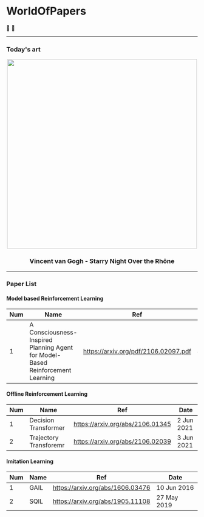 # WorldOfPapers
:partying_face:	:partying_face:
- - -

### Today's art
<div align="center">
    <img src="https://github.com/LeejwUniverse/WorldOfPapers/blob/main/etc/Starry%20Night%20Over%20the%20Rh%C3%B4ne.png" width="500">
</div>

<h3 align="center"> Vincent van Gogh - Starry Night Over the Rhône </h3>

- - -

### Paper List
#### Model based Reinforcement Learning
|Num|Name|Ref|Date|
|---|---|---|---|
|1|A Consciousness-Inspired Planning Agent for Model-Based Reinforcement Learning |https://arxiv.org/pdf/2106.02097.pdf| 3 Jun 2021 |

#### Offline Reinforcement Learning
|Num|Name|Ref|Date|
|---|---|---|---|
|1|Decision Transformer|https://arxiv.org/abs/2106.01345| 2 Jun 2021 |
|2|Trajectory Transforemr|https://arxiv.org/abs/2106.02039| 3 Jun 2021 |


#### Imitation Learning
|Num|Name|Ref|Date|
|---|---|---|---|
|1|GAIL|https://arxiv.org/abs/1606.03476| 10 Jun 2016 |
|2|SQIL|https://arxiv.org/abs/1905.11108| 27 May 2019 |
